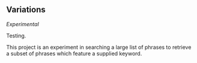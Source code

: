 Variations
---
*Experimental*

Testing.

This project is an experiment in searching a large list of phrases to retrieve a subset of phrases which feature a supplied keyword. 

